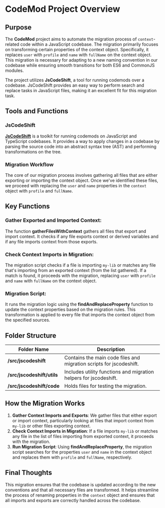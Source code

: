 # CodeMod Project Overview

## Purpose

The **CodeMod** project aims to automate the migration process of `context`-related code within a JavaScript codebase. The migration primarily focuses on transforming certain properties of the context object. Specifically, it replaces `user` with `profile` and `name` with `fullName` on the context object. This migration is necessary for adapting to a new naming convention in our codebase while ensuring smooth transitions for both ES6 and CommonJS modules.

The project utilizes **JsCodeShift**, a tool for running codemods over a codebase. JsCodeShift provides an easy way to perform search and replace tasks in JavaScript files, making it an excellent fit for this migration task.

## Tools and Functions

### JsCodeShift

[**JsCodeShift**](https://github.com/facebook/jscodeshift) is a toolkit for running codemods on JavaScript and TypeScript codebases. It provides a way to apply changes in a codebase by parsing the source code into an abstract syntax tree (AST) and performing transformations on the tree.

### Migration Workflow

The core of our migration process involves gathering all files that are either exporting or importing the context object. Once we've identified these files, we proceed with replacing the `user` and `name` properties in the `context` object with `profile` and `fullName`.

## Key Functions

### Gather Exported and Imported Context:

The function **gatherFilesWithContext** gathers all files that export and import context. It checks if any file exports context or derived variables and if any file imports context from those exports.

### Check Context Imports in Migration:

The migration script checks if a file is importing `my-lib` or matches any file that's importing from an exported context (from the list gathered). If a match is found, it proceeds with the migration, replacing `user` with `profile` and `name` with `fullName` on the context object.

### Migration Script:

It runs the migration logic using the **findAndReplaceProperty** function to update the context properties based on the migration rules. This transformation is applied to every file that imports the context object from the specified sources.

## Folder Structure

| Folder Name                | Description                                                         |
|----------------------------|---------------------------------------------------------------------|
| **/src/jscodeshift**       | Contains the main code files and migration scripts for jscodeshift. |
| **/src/jscodeshift/utils** | Includes utility functions and migration helpers for jscodeshift.   |
| **/src/jscodeshift/code**  | Holds files for testing the migration.                              |

## How the Migration Works

1. **Gather Context Imports and Exports**: We gather files that either export or import context, particularly looking at files that import context from `my-lib` or other files exporting context.
2. **Check Context Imports in Migration**: If a file imports `my-lib` or matches any file in the list of files importing from exported context, it proceeds with the migration.
3. **Run Migration Script**: Using **findAndReplaceProperty**, the migration script searches for the properties `user` and `name` in the context object and replaces them with `profile` and `fullName`, respectively.

## Final Thoughts

This migration ensures that the codebase is updated according to the new conventions and that all necessary files are transformed. It helps streamline the process of renaming properties in the `context` object and ensures that all imports and exports are correctly handled across the codebase.
